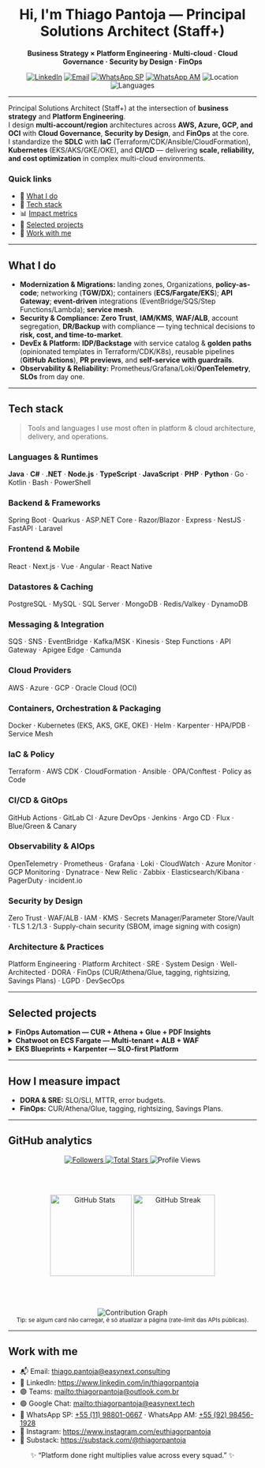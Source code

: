 <!-- Profile README for github.com/thiagorpantoja | Clean version (no code snippets) -->

<h1 align="center">Hi, I'm Thiago Pantoja — Principal Solutions Architect (Staff+)</h1>

<p align="center">
  <b>Business Strategy × Platform Engineering · Multi-cloud · Cloud Governance · Security by Design · FinOps</b>
</p>

<p align="center">
  <a href="https://www.linkedin.com/in/thiagorpantoja"><img alt="LinkedIn" src="https://img.shields.io/badge/LinkedIn-Connect-blue?logo=linkedin"></a>
  <a href="mailto:thiago.pantoja@easynext.consulting"><img alt="Email" src="https://img.shields.io/badge/Email-thiago.pantoja%40easynext.consulting-informational?logo=minutemailer"></a>
  <a href="https://wa.me/5511988010667"><img alt="WhatsApp SP" src="https://img.shields.io/badge/WhatsApp-(11)%2098801--0667-25D366?logo=whatsapp&labelColor=202020"></a>
  <a href="https://wa.me/5592984561928"><img alt="WhatsApp AM" src="https://img.shields.io/badge/WhatsApp-(92)%2098456--1928-25D366?logo=whatsapp&labelColor=202020"></a>
  <img alt="Location" src="https://img.shields.io/badge/Manaus,%20BR-UTC−03-9cf?logo=google-maps">
  <img alt="Languages" src="https://img.shields.io/badge/EN%20%7C%20PT--BR%20%7C%20ES-orange">
</p>

---

Principal Solutions Architect (Staff+) at the intersection of <b>business strategy</b> and <b>Platform Engineering</b>.<br/>
I design <b>multi-account/region</b> architectures across <b>AWS, Azure, GCP, and OCI</b> with <b>Cloud Governance</b>, <b>Security by Design</b>, and <b>FinOps</b> at the core.<br/>
I standardize the <b>SDLC</b> with <b>IaC</b> (Terraform/CDK/Ansible/CloudFormation), <b>Kubernetes</b> (EKS/AKS/GKE/OKE), and <b>CI/CD</b> — delivering <b>scale, reliability, and cost optimization</b> in complex multi-cloud environments.

### Quick links
- 🧭 <a href="#what-i-do">What I do</a>
- 🧰 <a href="#tech-stack">Tech stack</a>
- 📊 <a href="#how-i-measure-impact">Impact metrics</a>
- 🚀 <a href="#selected-projects">Selected projects</a>
- 🤝 <a href="#work-with-me">Work with me</a>

---

## What I do
- <b>Modernization & Migrations:</b> landing zones, Organizations, <b>policy-as-code</b>; networking (<b>TGW/DX</b>); containers (<b>ECS/Fargate/EKS</b>); <b>API Gateway</b>; <b>event-driven</b> integrations (EventBridge/SQS/Step Functions/Lambda); <b>service mesh</b>.<br/>
- <b>Security & Compliance:</b> <b>Zero Trust</b>, <b>IAM/KMS</b>, <b>WAF/ALB</b>, account segregation, <b>DR/Backup</b> with compliance — tying technical decisions to <b>risk, cost, and time-to-market</b>.<br/>
- <b>DevEx & Platform:</b> <b>IDP/Backstage</b> with service catalog & <b>golden paths</b> (opinionated templates in Terraform/CDK/K8s), reusable pipelines (<b>GitHub Actions</b>), <b>PR previews</b>, and <b>self-service with guardrails</b>.<br/>
- <b>Observability & Reliability:</b> Prometheus/Grafana/Loki/<b>OpenTelemetry</b>, <b>SLOs</b> from day one.

---

## Tech stack

> Tools and languages I use most often in platform & cloud architecture, delivery, and operations.

### Languages & Runtimes
<b>Java</b> · <b>C#</b> · <b>.NET</b> · <b>Node.js</b> · <b>TypeScript</b> · <b>JavaScript</b> · <b>PHP</b> · <b>Python</b> · Go · Kotlin · Bash · PowerShell

### Backend & Frameworks
Spring Boot · Quarkus · ASP.NET Core · Razor/Blazor · Express · NestJS · FastAPI · Laravel

### Frontend & Mobile
React · Next.js · Vue · Angular · React Native

### Datastores & Caching
PostgreSQL · MySQL · SQL Server · MongoDB · Redis/Valkey · DynamoDB

### Messaging & Integration
SQS · SNS · EventBridge · Kafka/MSK · Kinesis · Step Functions · API Gateway · Apigee Edge · Camunda

### Cloud Providers
AWS · Azure · GCP · Oracle Cloud (OCI)

### Containers, Orchestration & Packaging
Docker · Kubernetes (EKS, AKS, GKE, OKE) · Helm · Karpenter · HPA/PDB · Service Mesh

### IaC & Policy
Terraform · AWS CDK · CloudFormation · Ansible · OPA/Conftest · Policy as Code

### CI/CD & GitOps
GitHub Actions · GitLab CI · Azure DevOps · Jenkins · Argo CD · Flux · Blue/Green & Canary

### Observability & AIOps
OpenTelemetry · Prometheus · Grafana · Loki · CloudWatch · Azure Monitor · GCP Monitoring · Dynatrace · New Relic · Zabbix · Elasticsearch/Kibana · PagerDuty · incident.io

### Security by Design
Zero Trust · WAF/ALB · IAM · KMS · Secrets Manager/Parameter Store/Vault · TLS 1.2/1.3 · Supply-chain security (SBOM, image signing with cosign)

### Architecture & Practices
Platform Engineering · Platform Architect · SRE · System Design · Well-Architected · DORA · FinOps (CUR/Athena/Glue, tagging, rightsizing, Savings Plans) · LGPD · DevSecOps

---

## Selected projects

<details>
  <summary><b>FinOps Automation — CUR + Athena + Glue + PDF Insights</b></summary>
  <br/>
  Automated cost ingestion (CUR), ETL with Glue, Athena queries, scheduled reports with serverless functions, and PDF/HTML insights for stakeholders.<br/>
  <b>Highlights:</b> cost allocation by tag/account, rightsizing suggestions, Savings Plans/RIs coverage, monthly deltas and KPIs.<br/><br/>
  🔗 Repo: <a href="https://github.com/thiagorpantoja/finops-automation">thiagorpantoja/finops-automation</a>
</details>

<details>
  <summary><b>Chatwoot on ECS Fargate — Multi-tenant + ALB + WAF</b></summary>
  <br/>
  Production-grade deployment on ECS Fargate with RDS/Redis, ALB rules per host, WAF, TLS 1.2/1.3, and IaC modules.<br/>
  <b>Highlights:</b> blue/green ready, autoscaling policies, least-privilege IAM, KMS, and observability pack.<br/><br/>
  🔗 Repo: <a href="https://github.com/thiagorpantoja/chatwoot-ecs">thiagorpantoja/chatwoot-ecs</a>
</details>

<details>
  <summary><b>EKS Blueprints + Karpenter — SLO-first Platform</b></summary>
  <br/>
  EKS with Karpenter, OTel, Prometheus, Grafana, Loki, and Golden Paths templates for app teams.<br/>
  <b>Highlights:</b> IDP/Backstage onboarding, PR env previews, guardrails, SLOs from day one.<br/><br/>
  🔗 Repo: <a href="https://github.com/thiagorpantoja/eks-blueprints-slo">thiagorpantoja/eks-blueprints-slo</a>
</details>

---

## How I measure impact
- <b>DORA & SRE:</b> SLO/SLI, MTTR, error budgets.<br/>
- <b>FinOps:</b> CUR/Athena/Glue, tagging, rightsizing, Savings Plans.

---

## GitHub analytics

<div align="center">

  <!-- Badges rápidos -->
  <a href="https://github.com/thiagorpantoja?tab=followers">
    <img alt="Followers" src="https://img.shields.io/github/followers/thiagorpantoja?label=Followers&style=social">
  </a>
  <a href="https://github.com/thiagorpantoja?tab=stars">
    <img alt="Total Stars" src="https://img.shields.io/github/stars/thiagorpantoja?affiliations=OWNER%2CCOLLABORATOR&style=social">
  </a>
  <img alt="Profile Views" src="https://komarev.com/ghpvc/?username=thiagorpantoja&style=flat&color=blue">

  <br/><br/>

  <!-- Stats (sem flags problemáticas; tema automático via <picture>) -->
  <picture>
    <source media="(prefers-color-scheme: dark)" srcset="https://github-readme-stats.vercel.app/api?username=thiagorpantoja&show_icons=true&hide_border=true&theme=tokyonight">
    <img height="165" alt="GitHub Stats" src="https://github-readme-stats.vercel.app/api?username=thiagorpantoja&show_icons=true&hide_border=true&theme=transparent">
  </picture>

  <!-- Streak -->
  <picture>
    <source media="(prefers-color-scheme: dark)" srcset="https://streak-stats.demolab.com?user=thiagorpantoja&mode=weekly&hide_border=true&theme=tokyonight&date_format=M%20j%5B,%20Y%5D">
    <img height="165" alt="GitHub Streak" src="https://streak-stats.demolab.com?user=thiagorpantoja&mode=weekly&hide_border=true&theme=transparent&date_format=M%20j%5B,%20Y%5D">
  </picture>

  <!-- Top Languages (ATIVAR depois de ter repositórios públicos com código)
  <picture>
    <source media="(prefers-color-scheme: dark)" srcset="https://github-readme-stats.vercel.app/api/top-langs/?username=thiagorpantoja&layout=compact&langs_count=10&hide_border=true&theme=tokyonight">
    <img height="165" alt="Top Languages" src="https://github-readme-stats.vercel.app/api/top-langs/?username=thiagorpantoja&layout=compact&langs_count=10&hide_border=true&theme=transparent">
  </picture>
  -->

  <br/><br/>

  <!-- Contribution Activity Graph -->
  <picture>
    <source media="(prefers-color-scheme: dark)" srcset="https://github-readme-activity-graph.vercel.app/graph?username=thiagorpantoja&hide_border=true&theme=github-compact">
    <img alt="Contribution Graph" src="https://github-readme-activity-graph.vercel.app/graph?username=thiagorpantoja&hide_border=true&theme=light">
  </picture>

  <br/>
  <sub>Tip: se algum card não carregar, é só atualizar a página (rate-limit das APIs públicas).</sub>
</div>


---

## Work with me
- 📬 Email: <thiago.pantoja@easynext.consulting><br/>
- 💼 LinkedIn: <https://www.linkedin.com/in/thiagorpantoja><br/>
- 🟣 Teams: <mailto:thiagorpantoja@outlook.com.br><br/>
- 🟢 Google Chat: <mailto:thiagorpantoja@easynext.tech><br/>
- 📱 WhatsApp SP: <a href="https://wa.me/5511988010667">+55 (11) 98801-0667</a> · WhatsApp AM: <a href="https://wa.me/5592984561928">+55 (92) 98456-1928</a><br/>
- 🧵 Instagram: <https://www.instagram.com/euthiagorpantoja><br/>
- 📰 Substack: <https://substack.com/@thiagorpantoja>

<p align="center">✨ “Platform done right multiplies value across every squad.” ✨</p>
